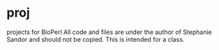 # proj
projects for BioPerl
All code and files are under the author of Stephanie Sandor and should not be copied. This is intended for a class.
